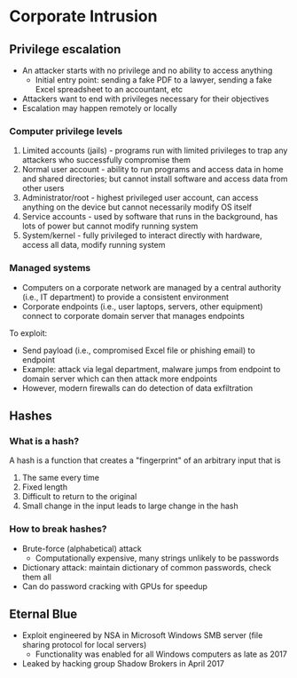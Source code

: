 # Corporate Intrusion

## Privilege escalation
* An attacker starts with no privilege and no ability to access anything
    - Initial entry point: sending a fake PDF to a lawyer, sending a fake Excel spreadsheet to an accountant, etc
* Attackers want to end with privileges necessary for their objectives
* Escalation may happen remotely or locally

### Computer privilege levels
1. Limited accounts (jails) - programs run with limited privileges to trap any attackers who successfully compromise them
2. Normal user account - ability to run programs and access data in home and shared directories; but cannot install software and access data from other users
3. Administrator/root - highest privileged user account, can access anything on the device but cannot necessarily modify OS itself
4. Service accounts - used by software that runs in the background, has lots of power but cannot modify running system
5. System/kernel - fully privileged to interact directly with hardware, access all data, modify running system

### Managed systems
* Computers on a corporate network are managed by a central authority (i.e., IT department) to provide a consistent environment
* Corporate endpoints (i.e., user laptops, servers, other equipment) connect to corporate domain server that manages endpoints

To exploit:
* Send payload (i.e., compromised Excel file or phishing email) to endpoint
* Example: attack via legal department, malware jumps from endpoint to domain server which can then attack more endpoints
* However, modern firewalls can do detection of data exfiltration

## Hashes

### What is a hash?
A hash is a function that creates a "fingerprint" of an arbitrary input that is
1. The same every time
2. Fixed length
3. Difficult to return to the original
4. Small change in the input leads to large change in the hash

### How to break hashes?
* Brute-force (alphabetical) attack
    - Computationally expensive, many strings unlikely to be passwords
* Dictionary attack: maintain dictionary of common passwords, check them all
* Can do password cracking with GPUs for speedup

## Eternal Blue
* Exploit engineered by NSA in Microsoft Windows SMB server (file sharing protocol for local servers)
    - Functionality was enabled for all Windows computers as late as 2017
* Leaked by hacking group Shadow Brokers in April 2017
